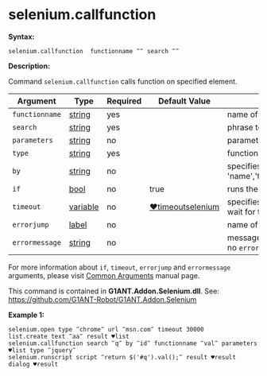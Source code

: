 # selenium.callfunction

**Syntax:**

```G1ANT
selenium.callfunction  functionname ‴‴ search ‴‴ 
```

**Description:**

Command `selenium.callfunction` calls function on specified element. 

| Argument | Type | Required | Default Value | Description |
| -------- | ---- | -------- | ------------- | ----------- |
|`functionname`| [string](https://github.com/G1ANT-Robot/G1ANT.Manual/blob/master/G1ANT-Language/Structures/string.md) | yes |  | name of function to call |
|`search`| [string](https://github.com/G1ANT-Robot/G1ANT.Manual/blob/master/G1ANT-Language/Structures/string.md) | yes |  | phrase to find element by |
|`parameters`| [string](https://github.com/G1ANT-Robot/G1ANT.Manual/blob/master/G1ANT-Language/Structures/string.md) | no |  | parameters to be passed to the function | 
|`type`| [string](https://github.com/G1ANT-Robot/G1ANT.Manual/blob/master/G1ANT-Language/Structures/string.md) | yes |  | function call type, either ‴javascript‴ or ‴jquery‴ |
|`by`| [string](https://github.com/G1ANT-Robot/G1ANT.Manual/blob/master/G1ANT-Language/Structures/string.md) | no |  | specifies an element, accepts 'name','text','title','class','id','selector','query','jquery' |
|`if`| [bool](https://github.com/G1ANT-Robot/G1ANT.Manual/blob/master/G1ANT-Language/Structures/bool.md) | no | true | runs the command only if condition is true |
|`timeout`| [variable](https://github.com/G1ANT-Robot/G1ANT.Manual/blob/master/G1ANT-Language/Special-Characters/variable.md) | no | [♥timeoutselenium](https://github.com/G1ANT-Robot/G1ANT.Manual/blob/master/G1ANT-Language/Variables/Special-Variables.md) | specifies time in milliseconds for G1ANT.Robot to wait for the command to be executed |
|`errorjump` | [label](https://github.com/G1ANT-Robot/G1ANT.Manual/blob/master/G1ANT-Language/Structures/label.md) | no | | name of the label to jump to if given `timeout` expires |
|`errormessage`| [string](https://github.com/G1ANT-Robot/G1ANT.Manual/blob/master/G1ANT-Language/Structures/string.md) | no |  | message that will be shown in case error occurs and no `errorjump` argument is specified |

For more information about `if`, `timeout`, `errorjump` and `errormessage` arguments, please visit [Common Arguments](https://github.com/G1ANT-Robot/G1ANT.Manual/blob/master/G1ANT-Language/Common-Arguments.md)  manual page.

This command is contained in **G1ANT.Addon.Selenium.dll**.
See: https://github.com/G1ANT-Robot/G1ANT.Addon.Selenium

**Example 1:**

```G1ANT
selenium.open type ‴chrome‴ url ‴msn.com‴ timeout 30000
list.create text ‴aa‴ result ♥list
selenium.callfunction search ‴q‴ by ‴id‴ functionname ‴val‴ parameters ♥list type ‴jquery‴ 
selenium.runscript script ‴return $('#q').val();‴ result ♥result
dialog ♥result
```

